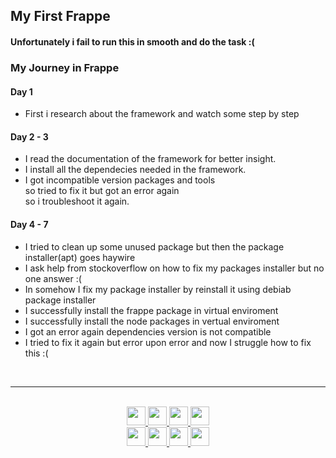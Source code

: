 ## My First Frappe <br>

#### Unfortunately i fail to run this in smooth and do the task :(<br>

### My Journey in Frappe<br>

#### Day 1 <br>

- First i research about the framework and watch some step by step

#### Day 2 - 3 <br>

- I read the documentation of the framework for better insight.
- I install all the dependecies needed in the framework.
- I got incompatible version packages and tools<br> so tried to fix it but got an error again <br> so i troubleshoot it again.

#### Day 4 - 7 <br>

- I tried to clean up some unused package but then the package installer(apt) goes haywire
- I ask help from stockoverflow on how to fix my packages installer but no one answer :(
- In somehow I fix my package installer by reinstall it using debiab package installer
- I successfully install the frappe package in virtual enviroment
- I successfully install the node packages in vertual enviroment
- I got an error again dependencies version is not compatible
- I tried to fix it again but error upon error and now I struggle how to fix this :(

<br>
<hr>
<br>
<div align="center">
<a href='https://www.linkedin.com/in/john-jayson-de-leon-73532818b'>
	<img src='https://img.shields.io/badge/-Linkedin-000?&logo=Linkedin' height=30>
</a>
<a href='https://www.facebook.com/jayson.deleon.393'>
	<img src='https://img.shields.io/badge/-Facebook-000?&logo=Facebook' height=30>
</a>
<a href='https://www.instagram.com/savjaylade84/'>
	<img src='https://img.shields.io/badge/-Instagram-000?&logo=Instagram' height=30>
</a>
<a href='https://www.twitter.com/Johnjaysonbdel1'>
	<img src='https://img.shields.io/badge/-Twitter-000?&logo=Twitter' height=30>
</a>
<br>
<a href='https://hackerrank.com/savjaylade84'>
	<img src='https://img.shields.io/badge/-Hackerrank-000?&logo=Hackerrank' height=30>
</a>
<a href='https://www.facebook.com/jayson.deleon.393'>
	<img src='https://img.shields.io/badge/-Facebook_Page-000?&logo=Facebook' height=30>
</a>
<a href='https://opensea.io/savjaylade/'>
	<img src='https://img.shields.io/badge/-Opensea-000?&logo=Opensea' height=30>
</a>
<a href='https://drive.google.com/file/d/1t67Pad1DGfPCSks2Ol5E6WFEN3B2BcSf/view?usp=drivesdk'>
	<img src='https://img.shields.io/badge/-Google_Drive-000?&logo=GoogleDrive' height=30>
</a>
</div>



